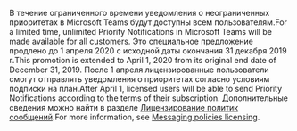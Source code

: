 <span data-ttu-id="a0251-101">В течение ограниченного времени уведомления о неограниченных приоритетах в Microsoft Teams будут доступны всем пользователям.</span><span class="sxs-lookup"><span data-stu-id="a0251-101">For a limited time, unlimited Priority Notifications in Microsoft Teams will be made available for all customers.</span></span> <span data-ttu-id="a0251-102">Это специальное предложение продлено до 1 апреля 2020 с исходной даты окончания 31 декабря 2019 г.</span><span class="sxs-lookup"><span data-stu-id="a0251-102">This promotion is extended to April 1, 2020 from its original end date of December 31, 2019.</span></span> <span data-ttu-id="a0251-103">После 1 апреля лицензированные пользователи смогут отправлять уведомления о приоритетах согласно условиям подписки на план.</span><span class="sxs-lookup"><span data-stu-id="a0251-103">After April 1, licensed users will be able to send Priority Notifications according to the terms of their subscription.</span></span> <span data-ttu-id="a0251-104">Дополнительные сведения можно найти в разделе [Лицензирование политик сообщений](../teams-add-on-licensing/pri-message.md).</span><span class="sxs-lookup"><span data-stu-id="a0251-104">For more information, see [Messaging policies licensing](../teams-add-on-licensing/pri-message.md).</span></span> 